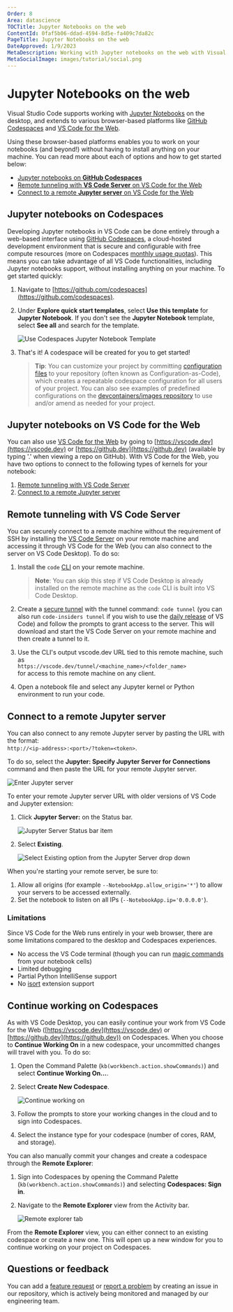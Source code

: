 ```yaml
---
Order: 8
Area: datascience
TOCTitle: Jupyter Notebooks on the web
ContentId: 0faf5b06-ddad-4594-8d5e-fa409c7da82c
PageTitle: Jupyter Notebooks on the web
DateApproved: 1/9/2023
MetaDescription: Working with Jupyter notebooks on the web with Visual Studio Code.
MetaSocialImage: images/tutorial/social.png
---
```


# Jupyter Notebooks on the web

Visual Studio Code supports working with [Jupyter Notebooks](https://jupyter-notebook.readthedocs.io/en/latest/) on the desktop, and extends to various browser-based platforms like [GitHub Codespaces](https://github.com/features/codespaces) and [VS Code for the Web](/docs/editor/vscode-web.md).

Using these browser-based platforms enables you to work on your notebooks (and beyond!) without having to install anything on your machine. You can read more about each of options and how to get started below:

- [Jupyter notebooks on **GitHub Codespaces**](#jupyter-notebooks-on-codespaces)
- [Remote tunneling with **VS Code Server** on VS Code for the Web](#remote-tunneling-with-vs-code-server)
- [Connect to a remote **Jupyter server** on VS Code for the Web](#connect-to-a-remote-jupyter-server)

## Jupyter notebooks on Codespaces

Developing Jupyter notebooks in VS Code can be done entirely through a web-based interface using [GitHub Codespaces](https://github.com/features/codespaces), a cloud-hosted development environment that is secure and configurable with free compute resources (more on Codespaces [monthly usage quotas](https://docs.github.com/billing/managing-billing-for-github-codespaces/about-billing-for-github-codespaces)). This means you can take advantage of all VS Code functionalities, including Jupyter notebooks support, without installing anything on your machine. To get started quickly:

1. Navigate to [https://github.com/codespaces](https://github.com/codespaces).
2. Under **Explore quick start templates**, select **Use this template** for **Jupyter Notebook**. If you don't see the **Jupyter Notebook** template, select **See all** and search for the template.

    ![Use Codespaces Jupyter Notebook Template](images/notebooks-web/codespaces-jupyter-template.png)

3. That's it! A codespace will be created for you to get started!

   > **Tip**: You can customize your project by committing [configuration files](https://docs.github.com/codespaces/setting-up-your-project-for-codespaces/introduction-to-dev-containers) to your repository (often known as Configuration-as-Code), which creates a repeatable codespace configuration for all users of your project. You can also see examples of predefined configurations on the [devcontainers/images repository](https://github.com/devcontainers/images/tree/main/src) to use and/or amend as needed for your project.

## Jupyter notebooks on VS Code for the Web

You can also use [VS Code for the Web](/docs/editor/vscode-web.md) by going to [https://vscode.dev](https://vscode.dev) or [https://github.dev](https://github.dev) (available by typing '.' when viewing a repo on GitHub). With VS Code for the Web, you have two options to connect to the following types of kernels for your notebook:

1. [Remote tunneling with VS Code Server](#remote-tunneling-with-vs-code-server)
2. [Connect to a remote Jupyter server](#connect-to-a-remote-jupyter-server)

## Remote tunneling with VS Code Server

You can securely connect to a remote machine without the requirement of SSH by installing the [VS Code Server](/docs/remote/vscode-server.md) on your remote machine and accessing it through VS Code for the Web (you can also connect to the server on VS Code Desktop). To do so:

1. Install the `code` [CLI](/download) on your remote machine.

   > **Note**: You can skip this step if VS Code Desktop is already installed on the remote machine as the `code` CLI is built into VS Code Desktop.

2. Create a [secure tunnel](/docs/remote/tunnels.md) with the tunnel command: `code tunnel` (you can also run `code-insiders tunnel` if you wish to use the [daily release](/insiders) of VS Code) and follow the prompts to grant access to the server. This will download and start the VS Code Server on your remote machine and then create a tunnel to it.
3. Use the CLI's output vscode.dev URL tied to this remote machine, such as<br>`https://vscode.dev/tunnel/<machine_name>/<folder_name>`<br>for access to this remote machine on any client.
4. Open a notebook file and select any Jupyter kernel or Python environment to run your code.

## Connect to a remote Jupyter server

You can also connect to any remote Jupyter server by pasting the URL with the format:<br>`http://<ip-address>:<port>/?token=<token>`.

To do so, select the **Jupyter: Specify Jupyter Server for Connections** command and then paste the URL for your remote Jupyter server.

![Enter Jupyter server](images/notebooks-web/select-enter-server-url.png)

To enter your remote Jupyter server URL with older versions of VS Code and Jupyter extension:

1. Click **Jupyter Server:** on the Status bar.

   ![Jupyter Server Status bar item](images/notebooks-web/jupyter-status-bar.png)

2. Select **Existing**.

   ![Select Existing option from the Jupyter Server drop down](images/notebooks-web/select-existing-server.png)

When you're starting your remote server, be sure to:

1. Allow all origins (for example `--NotebookApp.allow_origin='*'`) to allow your servers to be accessed externally.
2. Set the notebook to listen on all IPs (`--NotebookApp.ip='0.0.0.0'`).

### Limitations

Since VS Code for the Web runs entirely in your web browser, there are some limitations compared to the desktop and Codespaces experiences.

- No access the VS Code terminal (though you can run [magic commands](https://ipython.readthedocs.io/en/stable/interactive/magics.html) from your notebook cells)
- Limited debugging
- Partial Python IntelliSense support
- No [isort](https://marketplace.visualstudio.com/items?itemName=ms-python.isort) extension support

## Continue working on Codespaces

As with VS Code Desktop, you can easily continue your work from VS Code for the Web ([https://vscode.dev](https://vscode.dev) or [https://github.dev](https://github.dev)) on Codespaces. When you choose to **Continue Working On** in a new codespace, your uncommitted changes will travel with you. To do so:

1. Open the Command Palette (`kb(workbench.action.showCommands)`) and select **Continue Working On...**.
2. Select **Create New Codespace**.

   ![Continue working on](images/notebooks-web/continue-working-on-codespaces.png)

3. Follow the prompts to store your working changes in the cloud and to sign into Codespaces.
4. Select the instance type for your codespace (number of cores, RAM, and storage).

You can also manually commit your changes and create a codespace through the **Remote Explorer**:

1. Sign into Codespaces by opening the Command Palette (`kb(workbench.action.showCommands)`) and selecting **Codespaces: Sign in**.
2. Navigate to the **Remote Explorer** view from the Activity bar.

    ![Remote explorer tab](images/notebooks-web/remote-explorer-tab.png)

From the **Remote Explorer** view, you can either connect to an existing codespace or create a new one. This will open up a new window for you to continue working on your project on Codespaces.

## Questions or feedback

You can add a [feature request](https://github.com/microsoft/vscode-jupyter/issues/new?assignees=&labels=feature-request&template=3_feature_request.md) or [report a problem](https://github.com/microsoft/vscode-jupyter/issues/new?assignees=&labels=bug&template=1_bug_report.md) by creating an issue in our repository, which is actively being monitored and managed by our engineering team.
